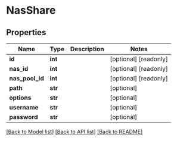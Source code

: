 # NasShare

## Properties
Name | Type | Description | Notes
------------ | ------------- | ------------- | -------------
**id** | **int** |  | [optional] [readonly] 
**nas_id** | **int** |  | [optional] [readonly] 
**nas_pool_id** | **int** |  | [optional] [readonly] 
**path** | **str** |  | [optional] 
**options** | **str** |  | [optional] 
**username** | **str** |  | [optional] 
**password** | **str** |  | [optional] 

[[Back to Model list]](../README.md#documentation-for-models) [[Back to API list]](../README.md#documentation-for-api-endpoints) [[Back to README]](../README.md)


